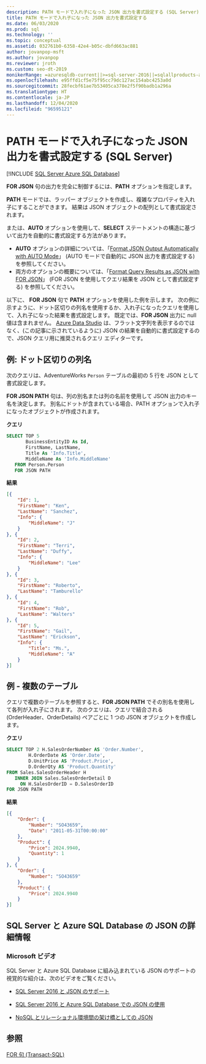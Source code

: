 ```yaml
---
description: PATH モードで入れ子になった JSON 出力を書式設定する (SQL Server)
title: PATH モードで入れ子になった JSON 出力を書式設定する
ms.date: 06/03/2020
ms.prod: sql
ms.technology: ''
ms.topic: conceptual
ms.assetid: 032761b0-6358-42e4-b05c-dbfd663ac881
author: jovanpop-msft
ms.author: jovanpop
ms.reviewer: jroth
ms.custom: seo-dt-2019
monikerRange: =azuresqldb-current||>=sql-server-2016||=sqlallproducts-allversions||>=sql-server-linux-2017||=azuresqldb-mi-current
ms.openlocfilehash: e95ffd1cf5e75f95cc79dc127ac154abc4253a0d
ms.sourcegitcommit: 28fecbf61ae7b53405ca378e2f5f90badb1a296a
ms.translationtype: HT
ms.contentlocale: ja-JP
ms.lasthandoff: 12/04/2020
ms.locfileid: "96595121"
---
```

# <a name="format-nested-json-output-with-path-mode-sql-server"></a>PATH モードで入れ子になった JSON 出力を書式設定する (SQL Server)
[!INCLUDE [SQL Server Azure SQL Database](../../includes/applies-to-version/sqlserver2016-asdb.md)]

**FOR JSON** 句の出力を完全に制御するには、**PATH** オプションを指定します。  
  
**PATH** モードでは、ラッパー オブジェクトを作成し、複雑なプロパティを入れ子にすることができます。 結果は JSON オブジェクトの配列として書式設定されます。  
  
または、**AUTO** オプションを使用して、**SELECT** ステートメントの構造に基づいて出力を自動的に書式設定する方法があります。
 -   **AUTO** オプションの詳細については、「[Format JSON Output Automatically with AUTO Mode](../../relational-databases/json/format-json-output-automatically-with-auto-mode-sql-server.md)」 (AUTO モードで自動的に JSON 出力を書式設定する) を参照してください。
 -   両方のオプションの概要については、「[Format Query Results as JSON with FOR JSON](../../relational-databases/json/format-query-results-as-json-with-for-json-sql-server.md)」 (FOR JSON を使用してクエリ結果を JSON として書式設定する) を参照してください。
 
以下に、 **FOR JSON** 句で **PATH** オプションを使用した例を示します。 次の例に示すように、ドット区切りの列名を使用するか、入れ子になったクエリを使用して、入れ子になった結果を書式設定します。 既定では、**FOR JSON** 出力に null 値は含まれません。  [Azure Data Studio](../../azure-data-studio/download-azure-data-studio.md) は、フラット文字列を表示するのではなく、(この記事に示されているように) JSON の結果を自動的に書式設定するので、JSON クエリ用に推奨されるクエリ エディターです。

## <a name="example---dot-separated-column-names"></a>例: ドット区切りの列名  
次のクエリは、AdventureWorks `Person` テーブルの最初の 5 行を JSON として書式設定します。  

**FOR JSON PATH** 句は、列の別名または列の名前を使用して JSON 出力のキー名を決定します。 別名にドットが含まれている場合、PATH オプションで入れ子になったオブジェクトが作成されます。  

 **クエリ**  
  
```sql  
SELECT TOP 5   
       BusinessEntityID As Id,  
       FirstName, LastName,  
       Title As 'Info.Title',  
       MiddleName As 'Info.MiddleName'  
   FROM Person.Person  
   FOR JSON PATH   
```  
  
 **結果**  
  
```json  
[{
    "Id": 1,
    "FirstName": "Ken",
    "LastName": "Sanchez",
    "Info": {
        "MiddleName": "J"
    }
}, {
    "Id": 2,
    "FirstName": "Terri",
    "LastName": "Duffy",
    "Info": {
        "MiddleName": "Lee"
    }
}, {
    "Id": 3,
    "FirstName": "Roberto",
    "LastName": "Tamburello"
}, {
    "Id": 4,
    "FirstName": "Rob",
    "LastName": "Walters"
}, {
    "Id": 5,
    "FirstName": "Gail",
    "LastName": "Erickson",
    "Info": {
        "Title": "Ms.",
        "MiddleName": "A"
    }
}]
```  
   
## <a name="example---multiple-tables"></a>例 - 複数のテーブル  
クエリで複数のテーブルを参照すると、**FOR JSON PATH** でその別名を使用して各列が入れ子にされます。 次のクエリは、クエリで結合される (OrderHeader、OrderDetails) ペアごとに 1 つの JSON オブジェクトを作成します。 
  
 **クエリ**  
  
```sql  
SELECT TOP 2 H.SalesOrderNumber AS 'Order.Number',  
        H.OrderDate AS 'Order.Date',  
        D.UnitPrice AS 'Product.Price',  
        D.OrderQty AS 'Product.Quantity'  
FROM Sales.SalesOrderHeader H  
   INNER JOIN Sales.SalesOrderDetail D  
     ON H.SalesOrderID = D.SalesOrderID  
FOR JSON PATH   
```  
  
 **結果**  
  
```json  
[{
    "Order": {
        "Number": "SO43659",
        "Date": "2011-05-31T00:00:00"
    },
    "Product": {
        "Price": 2024.9940,
        "Quantity": 1
    }
}, {
    "Order": {
        "Number": "SO43659"
    },
    "Product": {
        "Price": 2024.9940
    }
}]
```  

## <a name="learn-more-about-json-in-sql-server-and-azure-sql-database"></a>SQL Server と Azure SQL Database の JSON の詳細情報  
  
### <a name="microsoft-videos"></a>Microsoft ビデオ

SQL Server と Azure SQL Database に組み込まれている JSON のサポートの視覚的な紹介は、次のビデオをご覧ください。

-   [SQL Server 2016 と JSON のサポート](https://channel9.msdn.com/Shows/Data-Exposed/SQL-Server-2016-and-JSON-Support)

-   [SQL Server 2016 と Azure SQL Database での JSON の使用](https://channel9.msdn.com/Shows/Data-Exposed/Using-JSON-in-SQL-Server-2016-and-Azure-SQL-Database)

-   [NoSQL とリレーショナル環境間の架け橋としての JSON](https://channel9.msdn.com/events/DataDriven/SQLServer2016/JSON-as-a-bridge-betwen-NoSQL-and-relational-worlds)

## <a name="see-also"></a>参照  
 [FOR 句 &#40;Transact-SQL&#41;](../../t-sql/queries/select-for-clause-transact-sql.md)  
